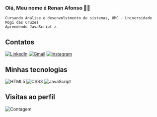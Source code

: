 ### Olá, Meu nome é Renan Afonso 👨‍💻
    Cursando Análise e desenvolvimento de sistemas, UMC - Universidade Mogi das Cruzes
    Aprendendo JavaScript ✍

## Contatos

[![LinkedIn](https://img.shields.io/badge/LinkedIn-0077B5?style=for-the-badge&logo=linkedin&logoColor=white)](https://www.linkedin.com/in/renan-afonso-44190524a/)
[![Gmail](https://img.shields.io/badge/Gmail-D14836?style=for-the-badge&logo=gmail&logoColor=white)](renanafonso06@gmail.com)
[![Instagram](https://img.shields.io/badge/Instagram-E4405F?style=for-the-badge&logo=instagram&logoColor=white)](https://www.instagram.com/renanafonso16/)

## Minhas tecnologias

![HTML5](https://img.shields.io/badge/HTML5-E34F26?style=for-the-badge&logo=html5&logoColor=white)
![CSS3](https://img.shields.io/badge/CSS3-1572B6?style=for-the-badge&logo=css3&logoColor=white)
![JavaScript](https://img.shields.io/badge/JavaScript-F7DF1E?style=for-the-badge&logo=javascript&logoColor=black)

## Visitas ao perfil
![Contagem](https://count.getloli.com/get/@RenanAfonso16?theme=asoul)
